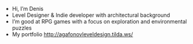 -  Hi, I’m Denis
-  Level Designer & Indie developer with architectural background
-  I’m good at RPG games with a focus on exploration and environmental puzzles
-  My portfolio http://agafonovleveldesign.tilda.ws/

<!---
Denissyk/Denissyk is a ✨ special ✨ repository because its `README.md` (this file) appears on your GitHub profile.
You can click the Preview link to take a look at your changes.
--->
